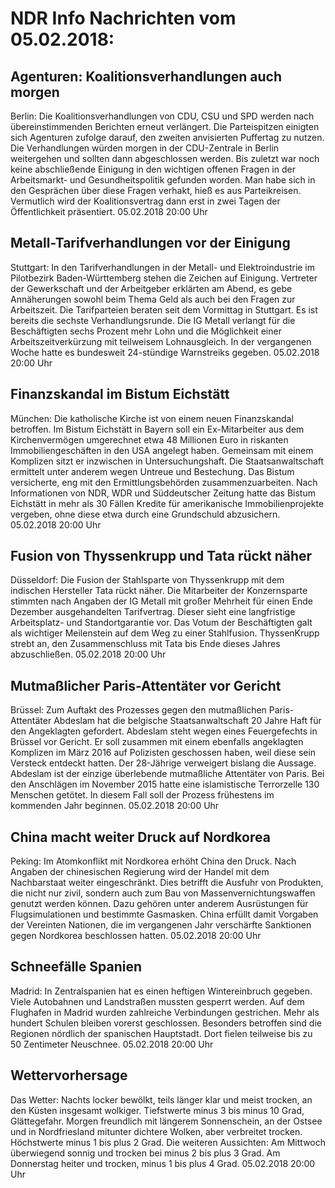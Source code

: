 # NDR Info Nachrichten vom 05.02.2018:


## Agenturen: Koalitionsverhandlungen auch morgen
Berlin: Die Koalitionsverhandlungen von CDU, CSU und SPD werden nach übereinstimmenden Berichten erneut verlängert. Die Parteispitzen einigten sich Agenturen zufolge darauf, den zweiten anvisierten Puffertag zu nutzen. Die Verhandlungen würden morgen in der CDU-Zentrale in Berlin weitergehen und sollten dann abgeschlossen werden. Bis zuletzt war noch keine abschließende Einigung in den wichtigen offenen Fragen in der Arbeitsmarkt- und Gesundheitspolitik gefunden worden. Man habe sich in den Gesprächen über diese Fragen verhakt, hieß es aus Parteikreisen. Vermutlich wird der Koalitionsvertrag dann erst in zwei Tagen der Öffentlichkeit präsentiert. 05.02.2018 20:00 Uhr 

## Metall-Tarifverhandlungen vor der Einigung
Stuttgart: In den Tarifverhandlungen in der Metall- und Elektroindustrie im Pilotbezirk Baden-Württemberg stehen die Zeichen auf Einigung. Vertreter der Gewerkschaft und der Arbeitgeber erklärten am Abend, es gebe Annäherungen sowohl beim Thema Geld als auch bei den Fragen zur Arbeitszeit. Die Tarifparteien beraten seit dem Vormittag in Stuttgart. Es ist bereits die sechste Verhandlungsrunde. Die IG Metall verlangt für die Beschäftigten sechs Prozent mehr Lohn und die Möglichkeit einer Arbeitszeitverkürzung mit teilweisem Lohnausgleich. In der vergangenen Woche hatte es bundesweit 24-stündige Warnstreiks gegeben. 05.02.2018 20:00 Uhr 

## Finanzskandal im Bistum Eichstätt
München: Die katholische Kirche ist von einem neuen Finanzskandal betroffen. Im Bistum Eichstätt in Bayern soll ein Ex-Mitarbeiter aus dem Kirchenvermögen umgerechnet etwa 48 Millionen Euro in riskanten Immobiliengeschäften in den USA angelegt haben. Gemeinsam mit einem Komplizen sitzt er inzwischen in Untersuchungshaft. Die Staatsanwaltschaft ermittelt unter anderem wegen Untreue und Bestechung. Das Bistum versicherte, eng mit den Ermittlungsbehörden zusammenzuarbeiten. Nach Informationen von NDR, WDR und  Süddeutscher Zeitung hatte das Bistum Eichstätt in mehr als 30 Fällen Kredite für amerikanische Immobilienprojekte vergeben, ohne diese etwa durch eine Grundschuld abzusichern. 05.02.2018 20:00 Uhr 

## Fusion von Thyssenkrupp und Tata rückt näher
Düsseldorf: 	Die Fusion der Stahlsparte von Thyssenkrupp mit dem indischen Hersteller Tata rückt näher. Die Mitarbeiter der Konzernsparte stimmten nach Angaben der IG Metall mit großer Mehrheit für einen Ende Dezember ausgehandelten Tarifvertrag. Dieser sieht eine langfristige Arbeitsplatz- und Standortgarantie vor. Das Votum der Beschäftigten galt als wichtiger Meilenstein auf dem Weg zu einer Stahlfusion. ThyssenKrupp strebt an, den Zusammenschluss mit Tata bis Ende dieses Jahres abzuschließen. 05.02.2018 20:00 Uhr 

## Mutmaßlicher Paris-Attentäter vor Gericht
Brüssel: Zum Auftakt des Prozesses gegen den mutmaßlichen Paris-Attentäter Abdeslam hat die belgische Staatsanwaltschaft 20 Jahre Haft für den Angeklagten gefordert. Abdeslam steht wegen eines Feuergefechts in Brüssel vor Gericht. Er soll zusammen mit einem ebenfalls angeklagten Komplizen im März 2016 auf Polizisten geschossen haben, weil diese sein Versteck entdeckt hatten. Der 28-Jährige verweigert bislang die Aussage. Abdeslam ist der einzige überlebende mutmaßliche Attentäter von Paris. Bei den Anschlägen im November 2015 hatte eine islamistische Terrorzelle 130 Menschen getötet. In diesem Fall soll der Prozess frühestens im kommenden Jahr beginnen. 05.02.2018 20:00 Uhr 

## China macht weiter Druck auf Nordkorea
Peking: Im Atomkonflikt mit Nordkorea erhöht China den Druck. Nach Angaben der chinesischen Regierung wird der Handel mit dem Nachbarstaat weiter eingeschränkt. Dies betrifft die Ausfuhr von Produkten, die nicht nur zivil, sondern auch zum Bau von Massenvernichtungswaffen genutzt werden können. Dazu gehören unter anderem Ausrüstungen für Flugsimulationen und bestimmte Gasmasken. China erfüllt damit Vorgaben der Vereinten Nationen, die im vergangenen Jahr verschärfte Sanktionen gegen Nordkorea beschlossen hatten. 05.02.2018 20:00 Uhr 

## Schneefälle Spanien
Madrid: In Zentralspanien hat es einen heftigen Wintereinbruch gegeben. Viele Autobahnen und Landstraßen mussten gesperrt werden. Auf dem Flughafen in Madrid wurden zahlreiche Verbindungen gestrichen. Mehr als hundert Schulen bleiben vorerst geschlossen. Besonders betroffen sind die Regionen nördlich der spanischen Hauptstadt. Dort fielen teilweise bis zu 50 Zentimeter Neuschnee. 05.02.2018 20:00 Uhr 

## Wettervorhersage
Das Wetter:
Nachts locker bewölkt, teils länger klar und meist trocken, an den Küsten insgesamt wolkiger. Tiefstwerte minus 3 bis  minus 10 Grad, Glättegefahr. Morgen freundlich mit längerem Sonnenschein, an der Ostsee und in Nordfriesland mitunter dichtere Wolken, aber verbreitet trocken. Höchstwerte minus 1 bis plus 2 Grad. Die weiteren Aussichten: Am Mittwoch überwiegend sonnig und trocken bei minus 2 bis plus 3 Grad. Am Donnerstag heiter und trocken, minus 1 bis plus 4 Grad. 05.02.2018 20:00 Uhr 
